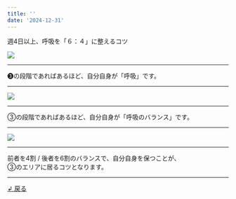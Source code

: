 ```yaml
---
title: ''
date: '2024-12-31'
---
```

週4日以上、呼吸を「６：４」に整えるコツ

![](/images/3_c_02.jpg)
***
➌の段階であればあるほど、自分自身が「呼吸」です。
***
![](/images/3_c_03.jpg)
***
③の段階であればあるほど、自分自身が「呼吸のバランス」です。
***
![](/images/3_c_04.jpg)
***
前者を4割 / 後者を6割のバランスで、自分自身を保つことが、    
③のエリアに居るコツとなります。
***
[ ↲ 戻る ](/posts/3)
